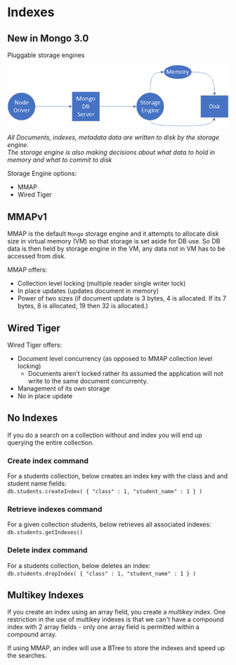 # Indexes

## New in Mongo 3.0 
Pluggable storage engines

![Storage Engine Architecture](./img/mongoStorageEngine.png)

*All Documents, indexes, metadata data are written to disk by the storage engine.<br>
The storage engine is also making decisions about what data to hold in memory and what to commit to disk*

Storage Engine options:
* MMAP
* Wired Tiger

## MMAPv1

MMAP is the default `Mongo` storage engine and it attempts to allocate disk size in virtual memory (VM) so that storage is set aside for DB use. So DB data is then held by storage engine in the VM, any data not in VM has to be accessed from disk.

MMAP offers:
* Collection level locking (multiple reader single writer lock)
* In place updates (updates document in memory)
* Power of two sizes (if document update is 3 bytes, 4 is allocated. If its 7 bytes, 8 is allocated, 19 then 32 is allocated.)

## Wired Tiger

Wired Tiger offers:
* Document level concurrency (as opposed to MMAP collection level locking)
    * Documents aren't locked rather its assumed the application will not write to the same document concurrenty.
* Management of its own storage
* No in place update

## No Indexes
If you do a search on a collection without and index you will end up querying the entire collection. 

### Create index command
For a students collection, below creates an index key with the class and and student name fields:<br>
`db.students.createIndex( { "class" : 1, "student_name" : 1 } )`

### Retrieve indexes command
For a given collection students, below retrieves all associated indexes:<br>
`db.students.getIndexes()`

### Delete index command
For a students collection, below deletes an index:<br>
`db.students.dropIndex( { "class" : 1, "student_name" : 1 } )`

## Multikey Indexes
If you create an index using an array field, you create a *multikey* index. One restriction in the use of multikey indexes is that we can't have a compound index with 2 array fields - only one array field is permitted within a compound array.

If using MMAP, an index will use a BTree to store the indexes and speed up the searches.

